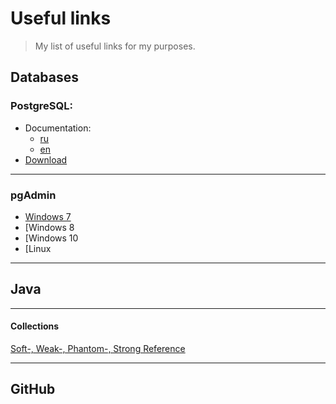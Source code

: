 # Useful links
>My list of useful links for my purposes.


## Databases
### PostgreSQL:
   - Documentation:
      - [ru](https://postgrespro.ru/docs/postgresql)
      - [en](https://www.postgresql.org/docs/)
   - [Download](https://www.postgresql.org/download/)
***
### pgAdmin
   * [Windows 7](https://www.postgresql.org/ftp/pgadmin/pgadmin4/v4.30/windows/)
   * [Windows 8
   * [Windows 10
   * [Linux  
***
## Java
***
#### Collections
[Soft-, Weak-, Phantom-, Strong Reference](https://habr.com/ru/post/169883/)

***

## GitHub 

###
